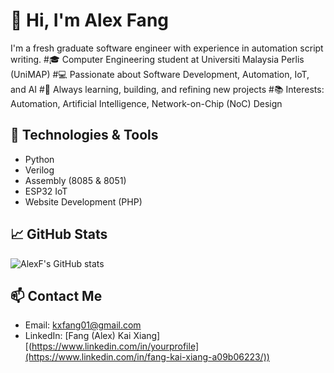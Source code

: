 # 👋 Hi, I'm Alex Fang

I'm a fresh graduate software engineer with experience in automation script writing.
#🎓 Computer Engineering student at Universiti Malaysia Perlis (UniMAP)
#💻 Passionate about Software Development, Automation, IoT, and AI
#🚀 Always learning, building, and refining new projects
#📚 Interests: Automation, Artificial Intelligence, Network-on-Chip (NoC) Design

## 🔧 Technologies & Tools
- Python
- Verilog
- Assembly (8085 & 8051)
- ESP32 IoT
- Website Development (PHP)
  

## 📈 GitHub Stats
![AlexF's GitHub stats](https://github-readme-stats.vercel.app/api?username=alexfang01&show_icons=true&theme=radical)

## 📫 Contact Me
- Email: kxfang01@gmail.com
- LinkedIn: [Fang (Alex) Kai Xiang][(https://www.linkedin.com/in/yourprofile](https://www.linkedin.com/in/fang-kai-xiang-a09b06223/))

